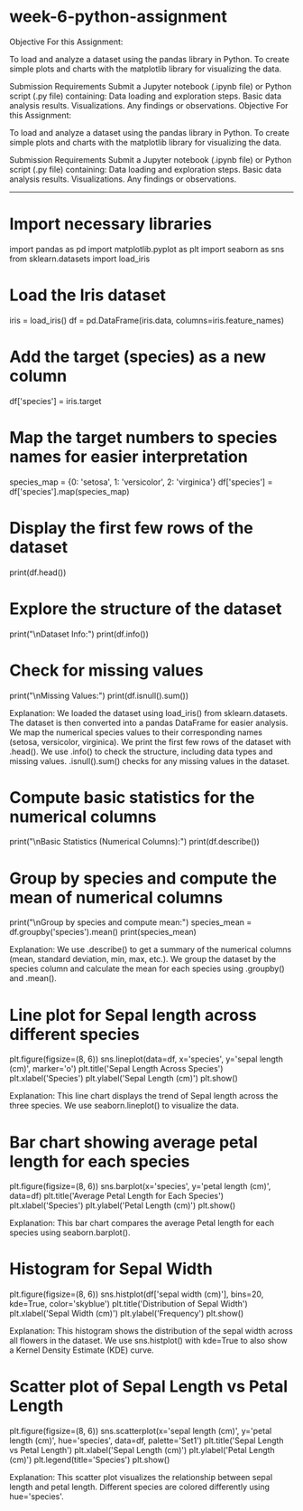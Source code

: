 # week-6-python-assignment

Objective For this Assignment:

To load and analyze a dataset using the pandas library in Python.
To create simple plots and charts with the matplotlib library for visualizing the data.



Submission Requirements
Submit a Jupyter notebook (.ipynb file) or Python script (.py file) containing:
Data loading and exploration steps.
Basic data analysis results.
Visualizations.
Any findings or observations.
Objective For this Assignment:

To load and analyze a dataset using the pandas library in Python.
To create simple plots and charts with the matplotlib library for visualizing the data.



Submission Requirements
Submit a Jupyter notebook (.ipynb file) or Python script (.py file) containing:
Data loading and exploration steps.
Basic data analysis results.
Visualizations.
Any findings or observations.

****


# Import necessary libraries
import pandas as pd
import matplotlib.pyplot as plt
import seaborn as sns
from sklearn.datasets import load_iris

# Load the Iris dataset
iris = load_iris()
df = pd.DataFrame(iris.data, columns=iris.feature_names)

# Add the target (species) as a new column
df['species'] = iris.target

# Map the target numbers to species names for easier interpretation
species_map = {0: 'setosa', 1: 'versicolor', 2: 'virginica'}
df['species'] = df['species'].map(species_map)

# Display the first few rows of the dataset
print(df.head())

# Explore the structure of the dataset
print("\nDataset Info:")
print(df.info())

# Check for missing values
print("\nMissing Values:")
print(df.isnull().sum())

Explanation:
We loaded the dataset using load_iris() from sklearn.datasets.
The dataset is then converted into a pandas DataFrame for easier analysis.
We map the numerical species values to their corresponding names (setosa, versicolor, virginica).
We print the first few rows of the dataset with .head().
We use .info() to check the structure, including data types and missing values.
.isnull().sum() checks for any missing values in the dataset.


# Compute basic statistics for the numerical columns
print("\nBasic Statistics (Numerical Columns):")
print(df.describe())

# Group by species and compute the mean of numerical columns
print("\nGroup by species and compute mean:")
species_mean = df.groupby('species').mean()
print(species_mean)

Explanation:
We use .describe() to get a summary of the numerical columns (mean, standard deviation, min, max, etc.).
We group the dataset by the species column and calculate the mean for each species using .groupby() and .mean().

# Line plot for Sepal length across different species
plt.figure(figsize=(8, 6))
sns.lineplot(data=df, x='species', y='sepal length (cm)', marker='o')
plt.title('Sepal Length Across Species')
plt.xlabel('Species')
plt.ylabel('Sepal Length (cm)')
plt.show()

Explanation:
This line chart displays the trend of Sepal length across the three species. We use seaborn.lineplot() to visualize the data.


# Bar chart showing average petal length for each species
plt.figure(figsize=(8, 6))
sns.barplot(x='species', y='petal length (cm)', data=df)
plt.title('Average Petal Length for Each Species')
plt.xlabel('Species')
plt.ylabel('Petal Length (cm)')
plt.show()

Explanation:
This bar chart compares the average Petal length for each species using seaborn.barplot().

# Histogram for Sepal Width
plt.figure(figsize=(8, 6))
sns.histplot(df['sepal width (cm)'], bins=20, kde=True, color='skyblue')
plt.title('Distribution of Sepal Width')
plt.xlabel('Sepal Width (cm)')
plt.ylabel('Frequency')
plt.show()

Explanation:
This histogram shows the distribution of the sepal width across all flowers in the dataset. We use sns.histplot() with kde=True to also show a Kernel Density Estimate (KDE) curve.

# Scatter plot of Sepal Length vs Petal Length
plt.figure(figsize=(8, 6))
sns.scatterplot(x='sepal length (cm)', y='petal length (cm)', hue='species', data=df, palette='Set1')
plt.title('Sepal Length vs Petal Length')
plt.xlabel('Sepal Length (cm)')
plt.ylabel('Petal Length (cm)')
plt.legend(title='Species')
plt.show()



Explanation:
This scatter plot visualizes the relationship between sepal length and petal length. Different species are colored differently using hue='species'.